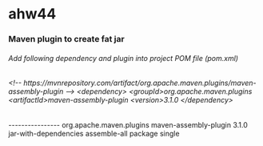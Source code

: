 # ahw44

<h3> Maven plugin to create fat jar </h3>

<h6>Add following dependency and plugin into project POM file (pom.xml)</h6>


<h6>&#60;!-- https://mvnrepository.com/artifact/org.apache.maven.plugins/maven-assembly-plugin -->
&#60;dependency>
	&#60;groupId>org.apache.maven.plugins</groupId>
	&#60;artifactId>maven-assembly-plugin</artifactId>
	&#60;version>3.1.0</version>
&#60;/dependency></h6>
----------------
<build>
	<plugins>
		<plugin>
			<groupId>org.apache.maven.plugins</groupId>
			<artifactId>maven-assembly-plugin</artifactId>
			<version>3.1.0</version>
			<configuration>
				<descriptorRefs>
					<descriptorRef>jar-with-dependencies</descriptorRef>
				</descriptorRefs>
			</configuration>
			<executions>
				<execution>
					<id>assemble-all</id>
					<phase>package</phase>
					<goals>
						<goal>single</goal>
					</goals>
				</execution>
			</executions>
		</plugin>
   </plugins>
</build>
